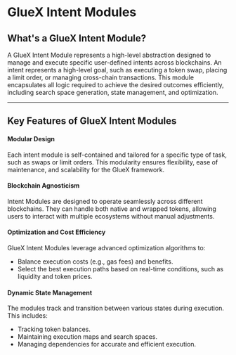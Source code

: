 # GlueX Intent Modules

## What's a GlueX Intent Module?

A GlueX Intent Module represents a high-level abstraction designed to manage and execute specific user-defined intents
across blockchains. An intent represents a high-level goal, such as executing a token swap, placing a limit order, or
managing cross-chain transactions. This module encapsulates all logic required to achieve the desired outcomes
efficiently, including search space generation, state management, and optimization.

---

## Key Features of GlueX Intent Modules

#### Modular Design

Each intent module is self-contained and tailored for a specific type of task, such as swaps or limit orders. This
modularity ensures flexibility, ease of maintenance, and scalability for the GlueX framework.

#### Blockchain Agnosticism

Intent Modules are designed to operate seamlessly across different blockchains. They can handle both native and wrapped
tokens, allowing users to interact with multiple ecosystems without manual adjustments.

#### Optimization and Cost Efficiency

GlueX Intent Modules leverage advanced optimization algorithms to:

- Balance execution costs (e.g., gas fees) and benefits.
- Select the best execution paths based on real-time conditions, such as liquidity and token prices.

#### Dynamic State Management

The modules track and transition between various states during execution. This includes:

- Tracking token balances.
- Maintaining execution maps and search spaces.
- Managing dependencies for accurate and efficient execution.
